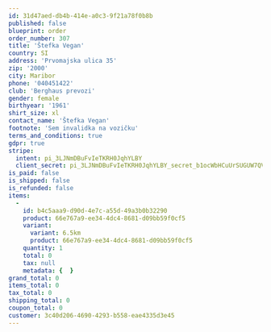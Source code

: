 ```yaml
---
id: 31d47aed-db4b-414e-a0c3-9f21a78f0b8b
published: false
blueprint: order
order_number: 307
title: 'Štefka Vegan'
country: SI
address: 'Prvomajska ulica 35'
zip: '2000'
city: Maribor
phone: '040451422'
club: 'Berghaus prevozi'
gender: female
birthyear: '1961'
shirt_size: xl
contact_name: 'Štefka Vegan'
footnote: 'Sem invalidka na vozičku'
terms_and_conditions: true
gdpr: true
stripe:
  intent: pi_3LJNmDBuFvIeTKRH0JqhYLBY
  client_secret: pi_3LJNmDBuFvIeTKRH0JqhYLBY_secret_b1ocWbHCuUrSUGUW7QVQjP7xj
is_paid: false
is_shipped: false
is_refunded: false
items:
  -
    id: b4c5aaa9-d90d-4e7c-a55d-49a3b0b32290
    product: 66e767a9-ee34-4dc4-8681-d09bb59f0cf5
    variant:
      variant: 6.5km
      product: 66e767a9-ee34-4dc4-8681-d09bb59f0cf5
    quantity: 1
    total: 0
    tax: null
    metadata: {  }
grand_total: 0
items_total: 0
tax_total: 0
shipping_total: 0
coupon_total: 0
customer: 3c40d206-4690-4293-b558-eae4335d3e45
---
```

